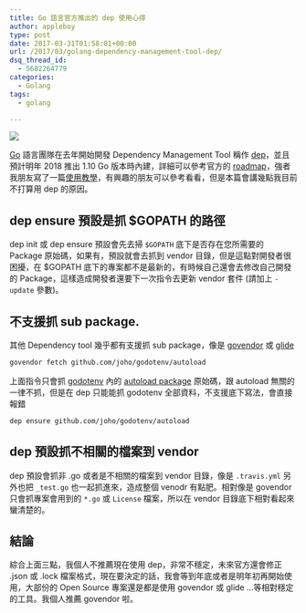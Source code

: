 ```yaml
---
title: Go 語言官方推出的 dep 使用心得
author: appleboy
type: post
date: 2017-03-31T01:58:01+00:00
url: /2017/03/golang-dependency-management-tool-dep/
dsq_thread_id:
  - 5682264779
categories:
  - Golang
tags:
  - golang

---
```

[![][1]][1]

[Go][2] 語言團隊在去年開始開發 Dependency Management Tool 稱作 [dep][3]，並且預計明年 2018 推出 1.10 Go 版本時內建，詳細可以參考官方的 [roadmap][4]，強者我朋友寫了一篇[使用教學][5]，有興趣的朋友可以參考看看，但是本篇會講幾點我目前不打算用 dep 的原因。

<!--more-->

## dep ensure 預設是抓 $GOPATH 的路徑

dep init 或 dep ensure 預設會先去掃 `$GOPATH` 底下是否存在您所需要的 Package 原始碼，如果有，預設就會去抓到 vendor 目錄，但是這點對開發者很困擾，在 $GOPATH 底下的專案都不是最新的，有時候自己還會去修改自己開發的 Package，這樣造成開發者還要下一次指令去更新 vendor 套件 (請加上 `-update` 參數)。

## 不支援抓 sub package.

其他 Dependency tool 幾乎都有支援抓 sub package，像是 [govendor][6] 或 [glide][7]

```bash
govendor fetch github.com/joho/godotenv/autoload
```

上面指令只會抓 [godotenv][8] 內的 [autoload package][9] 原始碼，跟 autoload 無關的一律不抓，但是在 dep 只能能抓 godotenv 全部資料，不支援底下寫法，會直接報錯

```bash
dep ensure github.com/joho/godotenv/autoload
```

## dep 預設抓不相關的檔案到 vendor

dep 預設會抓非 .go 或者是不相關的檔案到 vendor 目錄，像是 `.travis.yml` 另外也把 `_test.go` 也一起抓進來，造成整個 venodr 有點肥。相對像是 govendor 只會抓專案會用到的 `*.go` 或 `License` 檔案，所以在 vendor 目錄底下相對看起來蠻清楚的。

## 結論

綜合上面三點，我個人不推薦現在使用 dep，非常不穩定，未來官方還會修正 .json 或 .lock 檔案格式，現在要決定的話，我會等到年底或者是明年初再開始使用，大部份的 Open Source 專案還是都是使用 govendor 或 glide ...等相對穩定的工具。我個人推薦 govendor 啦。

 [1]: https://lh3.googleusercontent.com/jsocHCR9A9yEfDVUTrU0m42_aHhTEVDGW5p5PsQSx7GSlkt3gLjohfXH3S7P7p982332ruU_e-EtW0LwmiuZjvN65VIcyME-zE35C6EM0IV1nqY6KoNw3dwW2djjid3F-T5YgnJothA=w1920-h1080
 [2]: https://golang.org/
 [3]: https://github.com/golang/dep
 [4]: https://github.com/golang/dep/wiki/Roadmap
 [5]: https://github.com/kevingo/dep-example
 [6]: https://github.com/kardianos/govendor
 [7]: https://github.com/Masterminds/glide
 [8]: https://github.com/joho/godotenv
 [9]: https://github.com/joho/godotenv/tree/master/autoload
